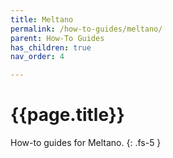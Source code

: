 ```yaml
---
title: Meltano
permalink: /how-to-guides/meltano/
parent: How-To Guides
has_children: true
nav_order: 4

---
```


# {{page.title}}

How-to guides for Meltano.
{: .fs-5 }
